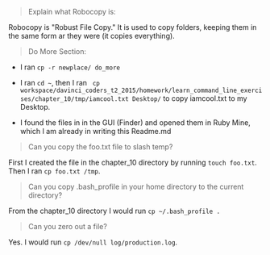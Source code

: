 > Explain what Robocopy is:

Robocopy is "Robust File Copy." It is used to copy folders, keeping them in the same form ar they were (it copies everything).

> Do More Section:

- I ran `cp -r newplace/ do_more`

- I ran `cd ~`, then I ran ` cp workspace/davinci_coders_t2_2015/homework/learn_command_line_exercises/chapter_10/tmp/iamcool.txt Desktop/` to copy iamcool.txt to my Desktop.

- I found the files in in the GUI (Finder) and opened them in Ruby Mine, which I am already in writing this Readme.md

> Can you copy the foo.txt file to slash temp?

First I created the file in the chapter_10 directory by running `touch foo.txt`.
Then I ran `cp foo.txt /tmp`.

> Can you copy .bash_profile in your home directory to the current directory?

From the chapter_10 directory I would run `cp ~/.bash_profile .`

> Can you zero out a file?

Yes. I would run `cp /dev/null log/production.log`.